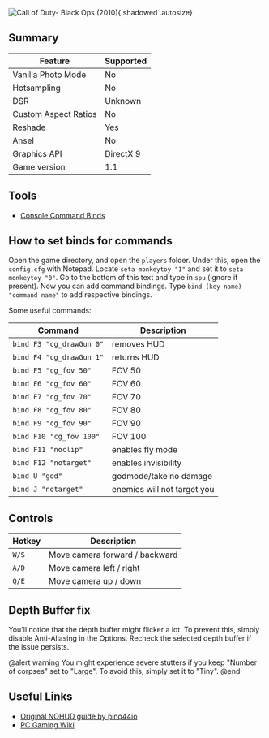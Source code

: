 ![Call of Duty- Black Ops (2010)](Images\cod_bo_2010.png "Shot by IronGauntlet"){.shadowed .autosize}

## Summary

Feature | Supported
--|--
Vanilla Photo Mode | No
Hotsampling | No
DSR | Unknown
Custom Aspect Ratios | No
Reshade | Yes
Ansel | No
Graphics API | DirectX 9
Game version | 1.1
 
## Tools

* [Console Command Binds](https://callofduty.fandom.com/wiki/Developer_console#Call_of_Duty:_Modern_Warfare_2_and_Call_of_Duty:_Black_Ops) 

## How to set binds for commands 

Open the game directory, and open the `players` folder. Under this, open the `config.cfg` with Notepad. Locate `seta monkeytoy "1"` and set it to `seta monkeytoy "0"`. Go to the bottom of this text and type in `spu` (ignore if present). Now you can add command bindings. Type `bind (key name) "command name"` to add respective bindings.

Some useful commands:

Command | Description
--|--
`bind F3 "cg_drawGun 0"` | removes HUD
`bind F4 "cg_drawGun 1"` | returns HUD
`bind F5 "cg_fov 50"` | FOV 50
`bind F6 "cg_fov 60"` | FOV 60
`bind F7 "cg_fov 70"` | FOV 70
`bind F8 "cg_fov 80"` | FOV 80
`bind F9 "cg_fov 90"` | FOV 90
`bind F10 "cg_fov 100"` | FOV 100
`bind F11 "noclip"` | enables fly mode
`bind F12 "notarget"` | enables invisibility
`bind U "god"` | godmode/take no damage
`bind J "notarget"` | enemies will not target you

## Controls 

Hotkey | Description
--|--
`W/S` | Move camera forward / backward
`A/D` | Move camera left / right
`Q/E` | Move camera up / down

## Depth Buffer fix
You'll notice that the depth buffer might flicker a lot. To prevent this, simply disable Anti-Aliasing in the Options. Recheck the selected depth buffer if the issue persists.

@alert warning
You might experience severe stutters if you keep "Number of corpses" set to "Large". To avoid this, simply set it to "Tiny".
@end

## Useful Links

* [Original NOHUD guide by pino44io](https://nohud.fandom.com/wiki/Call_of_Duty:_Black_Ops_No_Hud)
* [PC Gaming Wiki](https://pcgamingwiki.com/wiki/Call_of_Duty:_Black_Ops)
